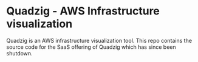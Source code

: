 # Quadzig - AWS Infrastructure visualization

Quadzig is an AWS infrastructure visualization tool. This repo contains the source code for the SaaS offering of Quadzig which has since been shutdown.
